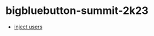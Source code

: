 # bigbluebutton-summit-2k23

- [inject users](https://github.com/iMDT/bigbluebutton-summit-2k23/blob/main/insert-users.md)
